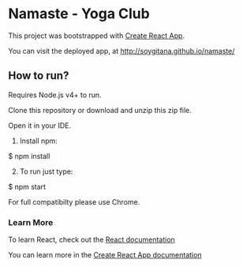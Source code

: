 # Namaste - Yoga Club


This project was bootstrapped with [Create React App](https://github.com/facebook/create-react-app).

You can visit the deployed app, at http://soygitana.github.io/namaste/

## How to run?


Requires Node.js v4+ to run.

Clone this repository or download and unzip this zip file.

Open it in your IDE.

1. Install npm:

$ npm install

2. To run just type:

$ npm start

For full compatibilty please use Chrome.


### Learn More

To learn React, check out the [React documentation](https://reactjs.org/)

You can learn more in the [Create React App documentation](https://create-react-app.dev/docs/getting-started)
